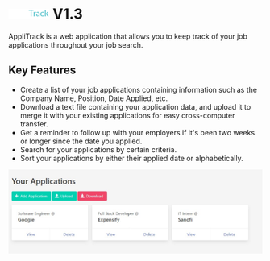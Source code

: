 # ![AppliTrack](images/logo.png) V1.3

AppliTrack is a web application that allows you to keep track of your job applications throughout your job search.

## Key Features

- Create a list of your job applications containing information such as the Company Name, Position, Date Applied, etc.
- Download a text file containing your application data, and upload it to merge it with your existing applications for easy cross-computer transfer.
- Get a reminder to follow up with your employers if it's been two weeks or longer since the date you applied.
- Search for your applications by certain criteria.
- Sort your applications by either their applied date or alphabetically.

![applications screenshot](images/applications.jpg)
